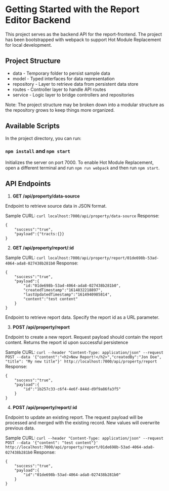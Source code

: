 # Getting Started with the Report Editor Backend

This project serves as the backend API for the report-frontend. The project has been bootstrapped with webpack
to support Hot Module Replacement for local development.

## Project Structure
* data - Temporary folder to persist sample data
* model - Typed interfaces for data representation
* repository - Layer to retrieve data from persistent data store
* routes - Controller layer to handle API routes
* service - Logic layer to bridge controllers and repositories

Note: The project structure may be broken down into a modular structure as the repository grows to keep things more
organized.

## Available Scripts

In the project directory, you can run:

### `npm install` and `npm start`

Initializes the server on port 7000. To enable Hot Module Replacement, open a different terminal and run
`npm run webpack` and then run `npm start`.

## API Endpoints

1. **GET /api/property/data-source**

Endpoint to retrieve source data in JSON format.

Sample CURL: `curl localhost:7000/api/property/data-source`
Response: 
```
{
    "success":"true",
    "payload":{"tracts:{}}
}

```

2. **GET /api/property/report/:id**

Sample CURL: `curl localhost:7000/api/property/report/01de698b-53ad-4064-ada8-027438b281b0`
Response: 
```
{
    "success":"true",
    "payload":{
        "id:"01de698b-53ad-4064-ada8-027438b281b0",
        "createdTimestamp":"1614832218897",
        "lastUpdatedTimestamp":"1614940985814",
        "content":"test content"
    }
}
```

Endpoint to retrieve report data. Specify the report id as a URL parameter.

3. **POST /api/property/report**

Endpoint to create a new report. Request payload should contain the report content. Returns the report id
upon successful persistence

Sample CURL: `curl --header "Content-Type: application/json" --request POST --data '{"content":"<h2>New Report!</h2>","createdBy":"Jon Doe", "title": "My new title"}' http://localhost:7000/api/property/report`
Response: 
```
{
    "success":"true",
    "payload":{
        "id":"1b257c33-c6f4-4e6f-844d-d9f9a86fa3f5"
    }
}
```

4. **POST /api/property/report/:id**

Endpoint to update an existing report. The request payload will be processed and merged with the existing record.
New values will overwrite previous data.

Sample CURL: `curl --header "Content-Type: application/json" --request POST --data '{"content": "test content"}' http://localhost:7000/api/property/report/01de698b-53ad-4064-ada8-027438b281b0`
Response: 
```
{
    "success":"true",
    "payload":{
        "id":"01de698b-53ad-4064-ada8-027438b281b0"
    }
}
```


